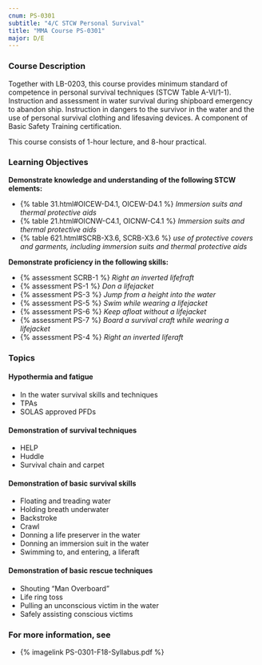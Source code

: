 ```yaml
---
cnum: PS-0301
subtitle: "4/C STCW Personal Survival"
title: "MMA Course PS-0301"
major: D/E
---
```


### Course Description

Together with LB-0203, this course provides minimum standard of competence in personal survival techniques (STCW Table A-VI/1-1). Instruction and assessment in water survival during shipboard emergency to abandon ship. Instruction in dangers to the survivor in the water and the use of personal survival clothing and lifesaving devices. A component of Basic Safety Training certification.

This course consists of 1-hour lecture, and 8-hour practical.


### Learning Objectives

**Demonstrate knowledge and understanding of the following STCW elements:**

* {% table 31.html#OICEW-D4.1, OICEW-D4.1 %} *Immersion suits and thermal protective aids*
* {% table 21.html#OICNW-C4.1, OICNW-C4.1 %} *Immersion suits and thermal protective aids*
* {% table 621.html#SCRB-X3.6, SCRB-X3.6 %} *use of protective covers and garments, including immersion suits and thermal protective aids*

**Demonstrate proficiency in the following skills:**

* {% assessment SCRB-1 %} *Right an inverted lifefraft*
* {% assessment PS-1 %} *Don a lifejacket*
* {% assessment PS-3 %} *Jump from a height into the water*
* {% assessment PS-5 %} *Swim while wearing a lifejacket*
* {% assessment PS-6 %} *Keep afloat without a lifejacket*
* {% assessment PS-7 %} *Board a survival craft while wearing a lifejacket*
* {% assessment PS-4 %} *Right an inverted liferaft*

### Topics

#### Hypothermia and fatigue

* In the water survival skills and techniques
* TPAs  
* SOLAS approved PFDs

#### Demonstration of survival techniques

* HELP
* Huddle
* Survival chain and carpet 

#### Demonstration of basic survival skills

* Floating and treading water
* Holding breath underwater 
* Backstroke 
* Crawl
* Donning a life preserver in the water
* Donning an immersion suit in the water 
* Swimming to, and entering, a liferaft 


#### Demonstration of basic rescue techniques

* Shouting “Man Overboard”
* Life ring toss 
* Pulling an unconscious victim in the water
* Safely assisting conscious victims 



### For more information, see 

* {% imagelink PS-0301-F18-Syllabus.pdf %} 



